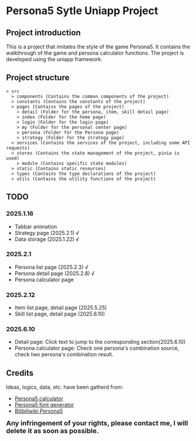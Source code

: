 # Persona5 Sytle Uniapp Project

## Project introduction
This is a project that imitates the style of the game Persona5. It contains the walkthrough of the game and persona calculator functions. The project is developed using the uniapp framework.
## Project structure
```
> src
  > components (Contains the common components of the project)
  > constants (Contains the constants of the project)
  > pages (Contains the pages of the project)
    > detail (Folder for the persona, item, skill detail page)
    > index (Folder for the home page)
    > login (Folder for the login page)
    > my (Folder for the personal center page)
    > persona (Folder for the Persona page)
    > strategy (Folder for the strategy page)
  > services (Contains the services of the project, including some API requests)
  > stores (Contains the state management of the project, pinia is used)
    > module (Contains specific state modules)
  > static (Contains static resources)
  > types (Contains the type declarations of the project)
  > utils (Contains the utility functions of the project)
```
## TODO
### 2025.1.16
- Tabbar animation
- Strategy page (2025.2.1) √
- Data storage (2025.1.22) √
### 2025.2.1
- Persona list page (2025.2.3) √
- Persona detail page (2025.2.8) √
- Persona calculator page
### 2025.2.12
- Item list page, detail page (2025.5.25)
- Skill list page, detail page (2025.6.10)
### 2025.6.10
- Detail page: Click text to jump to the corresponding section(2025.6.10)
- Persona calculator page: Check one persona's combination source, check two persona's combination result. 


## Credits
Ideas, logics, data, etc. have been gatherd from:
- [Persona5 calculator](https://github.com/chinhodado/persona5_calculator)
- [Persona5 font generator](https://github.com/LzxHahaha/persona5)
- [Bilibiliwiki Persona5](https://wiki.biligame.com/persona/P5R%E6%94%BB%E7%95%A5%E4%B8%93%E5%8C%BA)

<font size=4>**Any infringement of your rights, please contact me, I will delete it as soon as possible.**</font>